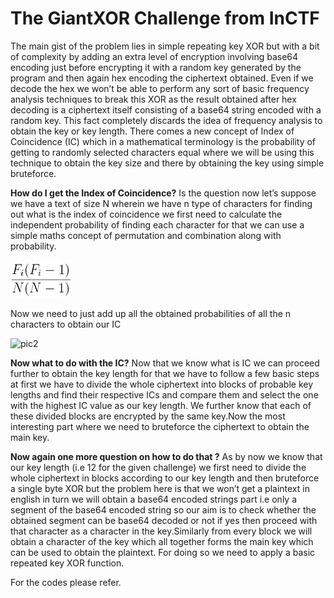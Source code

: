 # The GiantXOR Challenge from InCTF

The main gist of the problem lies in simple repeating key XOR but with a bit of complexity by adding an extra level of encryption involving base64 encoding just before encrypting it with a random key generated by the program and then again hex encoding the ciphertext obtained. Even if we decode the hex we won’t be able to perform any sort of basic frequency analysis techniques to break this XOR as the result obtained after hex decoding is a ciphertext itself consisting of a base64 string encoded with a random key.
This fact completely discards the idea of frequency analysis to obtain the key or key length.
There comes a new concept of Index of Coincidence (IC) which in a mathematical terminology is the probability of getting to randomly selected characters equal where we will be using this technique to obtain the key size and there by obtaining the key using simple bruteforce.

**How do I get the Index of Coincidence?** Is the question now  let’s suppose we have a text of size N wherein we have n type of characters for finding out what is the index of coincidence we first need to calculate the independent probability of finding each character for that we can use a simple maths concept of permutation and combination along with probability.

![pic1](https://github.com/noxious-dervisious/1st-Year-Crypto-Challenges/blob/master/CTF_Challenges/GiantXOR(1)/ICpic1.jpg)
					
Now we need to just add up all the obtained probabilities of all the n characters to obtain our IC 

![pic2](https://drive.google.com/open?id=1wyJMZSfQg7I_gEq6ympkyakFnc8TAl52)
			 	

**Now what to do with the IC?** Now that we know what is IC we can proceed further to obtain the key length for that we have  to follow a few basic steps at first we have to divide the whole ciphertext into blocks of probable key lengths and find their respective ICs and compare them and select the one with the highest IC value as our key length. We further know that each of these divided blocks are encrypted by the same key.Now the most interesting part where we need to bruteforce the ciphertext to obtain the main key.   

**Now again one more question on how to do that ?** As by now we know that our key length (i.e 12 for the given challenge) we first need to divide the whole ciphertext in blocks according to our key length and then bruteforce a single byte XOR but the problem here is that we won’t get a plaintext in english in turn we will obtain a base64 encoded strings part i.e only a segment of the base64 encoded string  so our aim is to check whether the obtained segment can be base64 decoded or not if yes then proceed with that character as a character in the key.Similarly from every block we will obtain a character of the key which all together forms the main key which can be used to obtain the plaintext. For doing so we need to apply a basic repeated key XOR function.

For the codes please refer.
